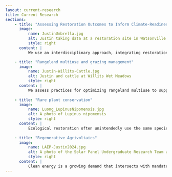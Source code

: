 ```yaml
---
layout: current-research
title: Current Research
sections:
    - title: "Assessing Restoration Outcomes to Inform Climate-Readiness and Invasion Resistance for Ecological Restoration"
      image:
          name: JustinUmbrella.jpg
          alt: Justin taking data at a restoration site in Watsonville California while holding an umbrella
          style: right
      content: |
          We use an interdisciplinary approach, integrating restoration ecology, ecophysiology, greenhouse, fieldwork, and social science methodologies to engage local ecological knowledge and generated applied ecological knowledge. Dr. Luong's work focuses on assessment of restoration projects while integrating management perspectives to ensure engagement of end-use partners. Our work focuses on diverse flora and ecosystems of California as case studies that can be more broadly applicable elsewhere. Current work evaluates the resilience and resistance of native California flora to climate stressors such as plant invasions, drought, fire, and warming to help inform plant selection and context-specific management strategies by assessing functional trait and plant community responses. Current projects work to understand the drivers of reinvasion after targeted weed management (secondary invasion) across California rangelands using field and greenhouse approaches and common garden studies related to plant local adaptation.

    - title: "Rangeland multiuse and grazing management"
      image:
          name: Justin-Willits-Cattle.jpg
          alt: Justin and cattle at Willits Wet Meadows
          style: right
      content: |
          We assess practices for optimizing rangeland multiuse to support grazing and various ecosystem services. We currently work with the with the Mendocinco Resource Conservation District to understand the role of grazing in the Willits Wet Meadows on soil properties, fire risk and vegetation communities including Baker's Meadowfoam (_Limnanthes bakeri_) and North Coast Semaphore Grass (_Pleuropogon hooverianus_). Other current projects focus on investigating soil and vegetation recovery on working lands following fire stating in the central CA coast areas. Additionally, we work to understand disturbances such as grazing and trampling on rangeland plant species and communities to provide guidance for land management, restoration plant selection and rare species conservation.    
            
    - title: "Rare plant conservation"
      image:
          name: Luong_LupinusNipomensis.jpg
          alt: A photo of Lupinus nipomensis
          style: right
      content: |
          Ecological restoration often unintendedly use the same species across large spatial scales because they are known to work well and are easy to access and no one wants to fail at achieving their (project) goals. For example in coastal California, grassland restoration practitioners commonly use 7 (or less) of the same species out of 6500 existing native CA species. Our lab takes an integrative approach to study a diverse array of California species, threathened, endangered, culturally important, but also common species that are not-special status but are not studied. We also work to address this issue across multi-institutional collaborations through a program called GRASS-NET (Grasslation Restoration Action Science and Stewardship Network), which is a community-based approach working to establish a statewide network aimed at sharing risks in using new restoration species, information on restoration practices, and seed knoweldge. We use ecophysiological approaches to further examine drought responses to characterize less commonly used biodiversity, often annual species. Dr. Luong has worked for over a decade on the conservation of the endangered _Lupinus nipomensis_ and continues to lead research to understand best practices for reintroduction. More currently the lab has also begun work on the threathened _Pleuropogon hooverianus_. 
            
    - title: "Regenerative Agrivoltaics"
      image:
          name: LAEP-Justin2024.jpg
          alt: A photo of the Solar Panel Undergraduate Research Team and Justin (back row: Logan Holey, Gabriel Abundis; front row: Claudia Alfaro-Hernandez, Justin Luong) 
          style: right
      content: |
          Clean energy is a growing demand that intersects with mandates and outcries for biodiversity conservation. Our lab is working to understand the role of low-impact photovoltaic grid development in extant rangelands and how these impacts can be used to inform regenerative agrivoltaic projects. Agrivoltaics is a multi-use land practice that utilizes the area under photocells for cultivated work; for example, conducting ecological restoration with native plant species to promote wildlife and insect diversity, use and soil carbon storage, or selecting native species with high forage quality to support mixed-use grazing plans. Regenerative indicates that the practice adds back to the environment (i.e. ecological restoration) by enhancing native plant cover, species richness, wildlife/insect habitat, soil carbon or other ecosystem functions. 
---
```

